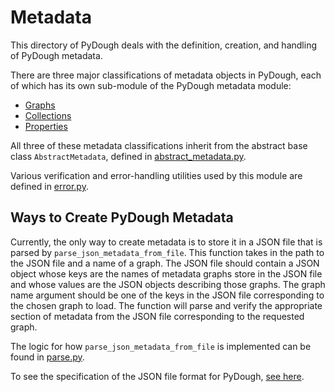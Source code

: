 # Metadata

This directory of PyDough deals with the definition, creation, and handling of PyDough metadata.

There are three major classifications of metadata objects in PyDough, each of which has its own sub-module of the PyDough metadata module:
- [Graphs](graphs/README.md)
- [Collections](collections/README.md)
- [Properties](properties/README.md)

All three of these metadata classifications inherit from the abstract base class `AbstractMetadata`, defined in [abstract_metadata.py](abstract_metadata.py).

Various verification and error-handling utilities used by this module are defined in [error.py](error.py).

## Ways to Create PyDough Metadata

Currently, the only way to create metadata is to store it in a JSON file that is parsed by `parse_json_metadata_from_file`. This function takes in the path to the JSON file and a name of a graph. The JSON file should contain a JSON object whose keys are the names of metadata graphs store in the JSON file and whose values are the JSON objects describing those graphs. The graph name argument should be one of the keys in the JSON file corresponding to the chosen graph to load. The function will parse and verify the appropriate section of metadata from the JSON file corresponding to the requested graph.

The logic for how `parse_json_metadata_from_file` is implemented can be found in [parse.py](abstract_metadata.py).

To see the specification of the JSON file format for PyDough, [see here](../../documentation/metadata.md).
